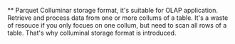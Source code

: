 ** Parquet
Colluminar storage format, it's suitable for OLAP application. 
Retrieve and process data from one or more collums of a table. It's a waste of resouce if you only focues on one collum, but need to scan all rows of a table. That's why colluminal storage format is introduced. 

